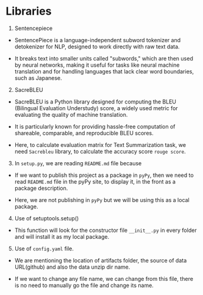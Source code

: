 
# Libraries 

1. Sentencepiece

- SentencePiece is a language-independent subword tokenizer and detokenizer for NLP, designed to work directly with raw text data. 

- It breaks text into smaller units called "subwords," which are then used by neural networks, making it useful for tasks like neural machine translation and for handling languages that lack clear word boundaries, such as Japanese.


2. SacreBLEU

- SacreBLEU is a Python library designed for computing the BLEU (Bilingual Evaluation Understudy) score, a widely used metric for evaluating the quality of machine translation.

- It is particularly known for providing hassle-free computation of shareable, comparable, and reproducible BLEU scores.

- Here, to calculate evaluation matrix for Text Summarization task, we need `Sacrebleu` library, to calculate the accuracy score `rouge score`.


3. In `setup.py`, we are reading `README.md` file because  

- If we want to publish this project as a package in `pyPy`, then we need to read `README.md` file in the pyPy site, to display it, in the front as a package description. 

- Here, we are not publishing in `pyPy` but we will be using this as a local package. 


4. Use of setuptools.setup() 

- This function will look for the constructor file `__init__.py` in every folder and will install it as my local package.


5. Use of `config.yaml` file.

- We are mentioning the location of artifacts folder, the source of data URL(github) and also the data unzip dir name. 

- If we want to change any file name, we can change from this file, there is no need to manually go the file and change its name.  

